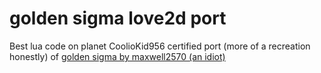 # golden sigma love2d port
Best lua code on planet CoolioKid956 certified
port (more of a recreation honestly) of [golden sigma by maxwell2570 (an idiot)](https://maxwell2570.itch.io/golden-sigma)